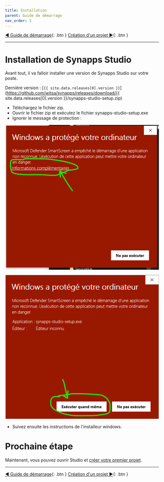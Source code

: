 ```yaml
---
title: Installation
parent: Guide de démarrage
nav_order: 1
---
```


[◀ Guide de démarrage](./index.md){: .btn } [Création d'un projet ▶](./first-project.md){: .btn }

--------------------

# Installation de Synapps Studio

Avant tout, il va falloir installer une version de Synapps Studio sur votre poste.


Dernière version : [`{{ site.data.releases[0].version }}`](https://github.com/witsa/synapps/releases/download/{{ site.data.releases[0].version }}/synapps-studio-setup.zip)

- Téléchargez le fichier zip.
- Ouvrir le fichier zip et exécutez le fichier synapps-studio-setup.exe
- Ignorer le message de protection :

![SynApps](../assets/install-warning-message.png)

![SynApps](../assets/install-warning-message-2.png)

- Suivez ensuite les instructions de l'installeur windows.


# Prochaine étape
Maintenant, vous pouvez ouvrir Studio et [créer votre premier projet](./first-project.md).

--------------------

[◀ Guide de démarrage](./index.md){: .btn } [Création d'un projet ▶](./first-project.md){: .btn }
